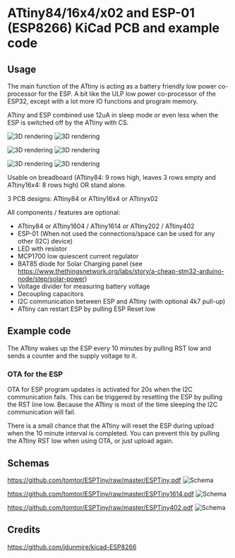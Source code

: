 # ATtiny84/16x4/x02 and ESP-01 (ESP8266) KiCad PCB and example code

## Usage

The main function of the ATtiny is acting as a battery friendly low power co-processor for the ESP.
A bit like the ULP low power co-processor of the ESP32, except with a lot more IO functions and program memory.

ATtiny and ESP combined use 12uA in sleep mode or even less when the ESP
is switched off by the ATtiny with CS.

![3D rendering](ESPTiny.png)
![3D rendering](ESPTinyEmpty.png)

![3D rendering](ESPTiny1614.png)
![3D rendering](ESPTiny1614Empty.png)

![3D rendering](ESPTiny402.png)
![3D rendering](ESPTiny402Empty.png)

Usable on breadboard (ATtiny84: 9 rows high, leaves 3 rows empty and ATtiny16x4: 8 rows high) OR stand alone.

3 PCB designs: ATtiny84 or ATtiny16x4 or ATtinyx02

All components / features are optional:

- ATtiny84 or ATtiny1604 / ATtiny1614 or ATtiny202 / ATtiny402
- ESP-01 (When not used the connections/space can be used for any other (I2C) device)
- LED with resistor
- MCP1700 low quiescent current regulator
- BAT85 diode for Solar Charging panel (see https://www.thethingsnetwork.org/labs/story/a-cheap-stm32-arduino-node/step/solar-power)
- Voltage divider for measuring battery voltage
- Decoupling capacitors
- I2C communication between ESP and ATtiny (with optional 4k7 pull-up)
- ATtiny can restart ESP by pulling ESP Reset low

## Example code

The ATtiny wakes up the ESP every 10 minutes by pulling RST low and sends a counter and the supply voltage to it.

### OTA for the ESP
OTA for ESP program updates is activated for 20s when the I2C communication fails.
This can be triggered by resetting the ESP by pulling the RST line low.
Because the ATtiny is most of the time sleeping
the I2C communication will fail.

There is a small chance that the ATtiny will reset the ESP during upload when the 10 minute interval is completed.
You can prevent this by pulling the ATtiny RST low when using OTA, or just upload again.

## Schemas

https://github.com/tomtor/ESPTiny/raw/master/ESPTiny.pdf
<img alt="Schema" src="./ESPTiny.svg">

https://github.com/tomtor/ESPTiny/raw/master/ESPTiny1614.pdf
<img alt="Schema" src="./ESPTiny1614.svg">

https://github.com/tomtor/ESPTiny/raw/master/ESPTiny402.pdf
<img alt="Schema" src="./ESPTiny402.svg">

## Credits

https://github.com/jdunmire/kicad-ESP8266
